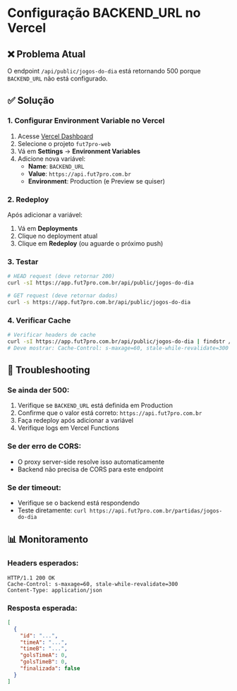 # Configuração BACKEND_URL no Vercel

## ❌ Problema Atual

O endpoint `/api/public/jogos-do-dia` está retornando 500 porque `BACKEND_URL` não está configurado.

## ✅ Solução

### 1. Configurar Environment Variable no Vercel

1. Acesse [Vercel Dashboard](https://vercel.com/dashboard)
2. Selecione o projeto `fut7pro-web`
3. Vá em **Settings** → **Environment Variables**
4. Adicione nova variável:
   - **Name**: `BACKEND_URL`
   - **Value**: `https://api.fut7pro.com.br`
   - **Environment**: Production (e Preview se quiser)

### 2. Redeploy

Após adicionar a variável:

1. Vá em **Deployments**
2. Clique no deployment atual
3. Clique em **Redeploy** (ou aguarde o próximo push)

### 3. Testar

```bash
# HEAD request (deve retornar 200)
curl -sI https://app.fut7pro.com.br/api/public/jogos-do-dia

# GET request (deve retornar dados)
curl -s https://app.fut7pro.com.br/api/public/jogos-do-dia
```

### 4. Verificar Cache

```bash
# Verificar headers de cache
curl -sI https://app.fut7pro.com.br/api/public/jogos-do-dia | findstr /I "Cache-Control"
# Deve mostrar: Cache-Control: s-maxage=60, stale-while-revalidate=300
```

## 🔧 Troubleshooting

### Se ainda der 500:

1. Verifique se `BACKEND_URL` está definida em Production
2. Confirme que o valor está correto: `https://api.fut7pro.com.br`
3. Faça redeploy após adicionar a variável
4. Verifique logs em Vercel Functions

### Se der erro de CORS:

- O proxy server-side resolve isso automaticamente
- Backend não precisa de CORS para este endpoint

### Se der timeout:

- Verifique se o backend está respondendo
- Teste diretamente: `curl https://api.fut7pro.com.br/partidas/jogos-do-dia`

## 📊 Monitoramento

### Headers esperados:

```
HTTP/1.1 200 OK
Cache-Control: s-maxage=60, stale-while-revalidate=300
Content-Type: application/json
```

### Resposta esperada:

```json
[
  {
    "id": "...",
    "timeA": "...",
    "timeB": "...",
    "golsTimeA": 0,
    "golsTimeB": 0,
    "finalizada": false
  }
]
```

